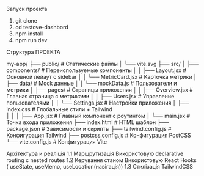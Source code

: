 
Запуск проекта

 1. git clone <repo>
 2. cd testove-dashbord
 3. npm install
 4. npm run dev

Структура ПРОЕКТА


 my-app/
├── public/                 # Статические файлы
│   └── vite.svg
├── src/
│   ├── components/         # Переиспользуемые компоненты
│   │   ├── Layout.jsx      # Основной лейаут с sidebar
│   │   └── MetricCard.jsx  # Карточка метрики
│   ├── data/              # Mock данные
│   │   └── mockData.js    # Пользователи и метрики
│   ├── pages/             # Страницы приложения
│   │   ├── Overview.jsx   # Главная страница с метриками
│   │   ├── Users.jsx      # Управление пользователями
│   │   └── Settings.jsx   # Настройки приложения
│   ├── index.css         # Глобальные стили + Tailwind    
│   │
│   ├── App.jsx            # Главный компонент с роутингом
│   └── main.jsx           # Точка входа приложения
├── index.html             # HTML шаблон
├── package.json           # Зависимости и скрипты
├── tailwind.config.js     # Конфигурация Tailwind
├── postcss.config.js      # Конфигурация PostCSS
└── vite.config.js         # Конфигурация Vite


Архітектура и реаліція
    1.1 Маршрутизація
        Використовую declarative routing с nested routes
    1.2 Керування станом 
        Використовую React Hooks ( useState, useMemo, useLocation(навігація))
    1.3 Стилізація TailwindCSS
